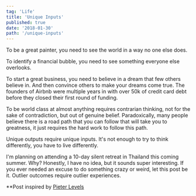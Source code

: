 ```yaml
---
tag: 'Life'
title: 'Unique Inputs'
published: true
date: '2018-01-30'
path: '/unique-inputs'
---
```


To be a great painter, you need to see the world in a way no one else does.

To identify a financial bubble, you need to see something everyone else overlooks.

To start a great business, you need to believe in a dream that few others believe in.  And then convince others to make your dreams come true.  The founders of Airbnb were multiple years in with over 50k of credit card debt before they closed their first round of funding.

To be world class at almost anything requires contrarian thinking, not for the sake of contradiction, but out of genuine belief.  Paradoxically, many people believe there is a road path that you can follow that will take you to greatness, it just requires the hard work to follow this path.

Unique outputs require unique inputs.  It's not enough to try to think differently, you have to live differently.

I'm planning on attending a 10-day silent retreat in Thailand this coming summer.  Why? Honestly, I have no idea, but it sounds super interesting.  If you ever needed an excuse to do something crazy or weird, let this post be it.  Outlier outcomes require outlier experiences.

**Post inspired by [Pieter Levels](https://levels.io/)